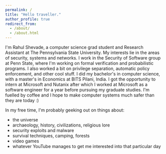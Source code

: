 ```yaml
---
permalink: /
title: "Hello traveller."
author_profile: true
redirect_from: 
  - /about/
  - /about.html
---
```


I'm Rahul Shevade, a computer science grad student and Research Assistant at The Pennsylvania State University. My interests lie in the areas of security, systems and networks. I work in the Security of Software group at Penn State, where I'm working on formal verification and probabilistic programs. I also worked a bit on privilege separation, automatic policy enforcement, and other cool stuff. I did my bachelor's in computer science, with a master's in Economics at BITS Pilani, India. I got the opportunity to intern at Microsoft and Nutanix after which I worked at Microsoft as a software engineer for a year before pursuing my graduate studies. I'm fuelled by coffee and I hope to make computer systems much safer than they are today :)

In my free time, I'm probably geeking out on things about:
- the universe
- archaeology, history, civilizations, religious lore
- security exploits and malware
- survival techniques, camping, forests
- video games
- whatever YouTube manages to get me interested into that particular day